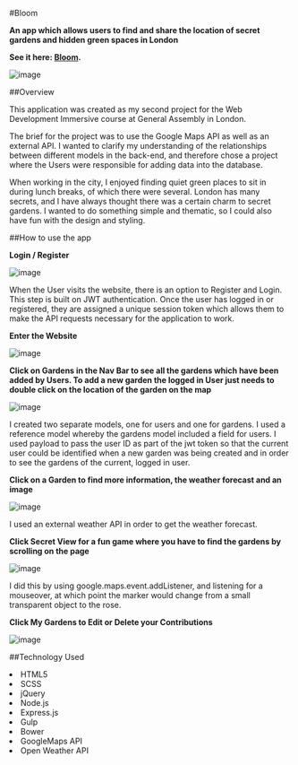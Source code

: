 #Bloom

**An app which allows users to find and share the location of secret gardens and hidden green spaces in London**

**See it here: [Bloom](https://bloom-secret-garden.herokuapp.com/).**

![image](http://i.imgur.com/ut5Wlu0.png)

##Overview

This application was created as my second project for the Web Development Immersive course at General Assembly in London. 

The brief for the project was to use the Google Maps API as well as an external API.  I wanted to clarify my understanding of the relationships between different models in the back-end, and therefore chose a project where the Users were responsible for adding data into the database. 

When working in the city, I enjoyed finding quiet green places to sit in during lunch breaks, of which there were several.  London has many secrets, and I have always thought there was a certain charm to secret gardens. I wanted to do something simple and thematic, so I could also have fun with the design and styling. 

##How to use the app

**Login / Register**

![image](http://i.imgur.com/bGU2gne.png)

When the User visits the website, there is an option to Register and Login.  This step is built on JWT authentication.  Once the user has logged in or registered, they are assigned a unique session token which allows them to make the API requests necessary for the application to work.

**Enter the Website**

![image](http://i.imgur.com/0JC4Z0j.png?1)

**Click on Gardens in the Nav Bar to see all the gardens which have been added by Users.  To add a new garden the logged in User just needs to double click on the location of the garden on the map**

![image](http://i.imgur.com/0BTDBC6.png?1)

I created two separate models, one for users and one for gardens.  I used a reference model whereby the gardens model included a field for users.  I used payload to pass the user ID as part of the jwt token so that the current user could be identified when a new garden was being created and in order to see the gardens of the current, logged in user. 

**Click on a Garden to find more information, the weather forecast and an image**

![image](http://i.imgur.com/BdkqaET.png?1)

I used an external weather API in order to get the weather forecast.

**Click Secret View for a fun game where you have to find the gardens by scrolling on the page**

![image](http://i.imgur.com/jQsziS2.png?1)

I did this by using google.maps.event.addListener, and listening for a mouseover, at which point the marker would change from a small transparent object to the rose. 

**Click My Gardens to Edit or Delete your Contributions**

![image](http://i.imgur.com/gFTaNrV.png?1)

##Technology Used

<li> HTML5 </li>
<li> SCSS </li>
<li> jQuery </li>
<li> Node.js </li>
<li> Express.js </li>
<li> Gulp </li>
<li> Bower </li>
<li> GoogleMaps API </li>
<li> Open Weather API </li>
